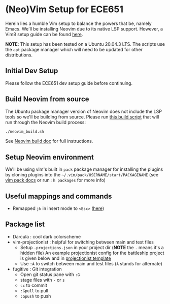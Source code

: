 # (Neo)Vim Setup for ECE651
Herein lies a humble Vim setup to balance the powers that be, namely Emacs.
We'll be installing Neovim due to its native LSP support. However, a Vim8 setup
guide can be found [here](./vim8setup.md).

__NOTE__: This setup has been tested on a Ubuntu 20.04.3 LTS. The scripts use the `apt`
package manager which will need to be updated for other distributions.

## Initial Dev Setup
Please follow the ECE651 dev setup guide before continuing.

## Build Neovim from source
The Ubuntu package manager version of Neovim does not include the LSP tools so we'll be building from source.
Please run [this build script](./neovim_build.sh)  that will run through the Neovim build process:
```sh
./neovim_build.sh
```
See [Neovim build doc](https://github.com/neovim/neovim/wiki/Building-Neovim#build-prerequisites) for full instructions.

## Setup Neovim environment
We'll be using vim's built in `pack` package manager for installing the plugins by cloning plugins into the
`~/.vim/pack/USERNAME/start/PACKAGENAME` (see [vim pack docs]() or run `:h packages` for more info)
## Useful mappings and commands
- Remapped `jk` in insert mode to `<Esc>` ([here](vimrc#L1))

## Package list
- Darcula : cool dark colorscheme
- vim-projectionist : helpful for switching between main and test files
    - Setup `.projections.json` in your project dir (__NOTE__ the `.` means it's a hidden file) 
    	An example projectionist config for the battleship project is given below
	and in [projectionist template](projections.json)
    - Use `:A` to switch between main and test files (`A` stands for alternate)
- fugitive : Git integration
    - Open git status pane with `:G`
    - stage files with `-` or `s`
    - `cc` to commit
    - `:Gpull` to pull
    - `:Gpush` to push
   
